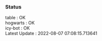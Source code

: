 ### Status


table : OK  
hogwarts : OK  
icy-bot : OK  
Latest Update : 2022-08-07 07:08:15.713641
